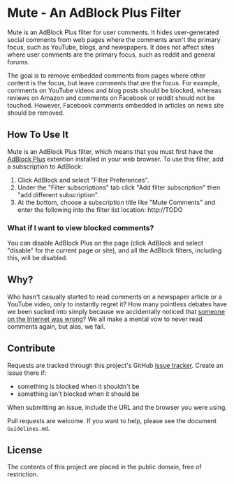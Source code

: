 Mute - An AdBlock Plus Filter
===
Mute is an AdBlock Plus filter for user comments. It hides user-generated social comments from web pages where the comments aren't the primary focus, such as YouTube, blogs, and newspapers. It does not affect sites where user comments are the primary focus, such as reddit and general forums.

The goal is to remove embedded comments from pages where other content is the focus, but leave comments that *are* the focus. For example, comments on YouTube videos and blog posts should be blocked, whereas reviews on Amazon and comments on Facebook or reddit should not be touched. However, Facebook comments embedded in articles on news site should be removed.

How To Use It
---
Mute is an AdBlock Plus filter, which means that you must first have the [AdBlock Plus](http://adblockplus.org) extention installed in your web browser. To use this filter, add a subscription to AdBlock:

1. Click AdBlock and select "Filter Preferences".
2. Under the "Filter subscriptions" tab click "Add filter subscription" then "add different subscription".
3. At the bottom, choose a subscription title like "Mute Comments" and enter the following into the filter list location:
    http://TODO

### What if I want to view blocked comments?
You can disable AdBlock Plus on the page (click AdBlock and select "disable" for the current page or site), and all the AdBlock filters, including this, will be disabled.

Why?
---
Who hasn't casually started to read comments on a newspaper article or a YouTube video, only to instantly regret it? How many pointless debates have we been sucked into simply because we accidentally noticed that [someone on the Internet was wrong](http://xkcd.com/386/)? We all make a mental vow to never read comments again, but alas, we fail.

Contribute
---
Requests are tracked through this project's GitHub [issue tracker](https://github.com/B-Con/mute/issues). Create an issue there if:

* something is blocked when it shouldn't be
* something isn't blocked when it should be

When submitting an issue, include the URL and the browser you were using.

Pull requests are welcome. If you want to help, please see the document `Guidelines.md`.

License
---
The contents of this project are placed in the public domain, free of restriction.
